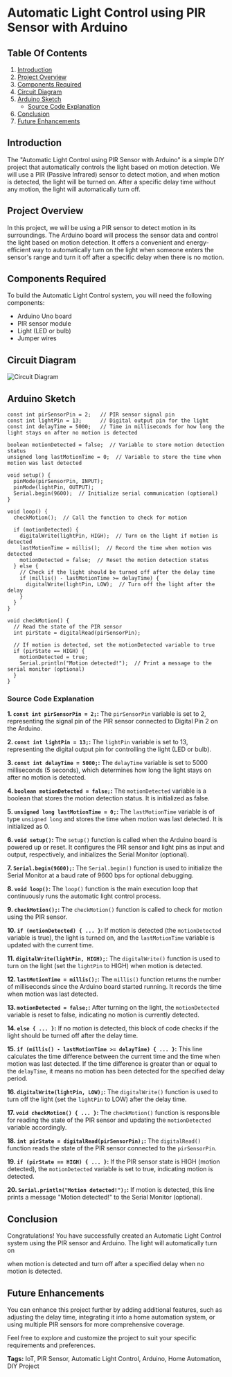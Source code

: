# Automatic Light Control using PIR Sensor with Arduino

## Table Of Contents

1. [Introduction](#introduction)
2. [Project Overview](#project-overview)
3. [Components Required](#components-required)
4. [Circuit Diagram](#circuit-diagram)
5. [Arduino Sketch](#arduino-sketch)
   - [Source Code Explanation](#source-code-explanation)
6. [Conclusion](#conclusion)
7. [Future Enhancements](#future-enhancements)

## Introduction
The "Automatic Light Control using PIR Sensor with Arduino" is a simple DIY project that automatically controls the light based on motion detection. We will use a PIR (Passive Infrared) sensor to detect motion, and when motion is detected, the light will be turned on. After a specific delay time without any motion, the light will automatically turn off.

## Project Overview
In this project, we will be using a PIR sensor to detect motion in its surroundings. The Arduino board will process the sensor data and control the light based on motion detection. It offers a convenient and energy-efficient way to automatically turn on the light when someone enters the sensor's range and turn it off after a specific delay when there is no motion.

## Components Required
To build the Automatic Light Control system, you will need the following components:
- Arduino Uno board
- PIR sensor module
- Light (LED or bulb)
- Jumper wires

## Circuit Diagram
![Circuit Diagram](https://your-image-link-here)

## Arduino Sketch
```arduino
const int pirSensorPin = 2;   // PIR sensor signal pin
const int lightPin = 13;      // Digital output pin for the light
const int delayTime = 5000;   // Time in milliseconds for how long the light stays on after no motion is detected

boolean motionDetected = false;  // Variable to store motion detection status
unsigned long lastMotionTime = 0;  // Variable to store the time when motion was last detected

void setup() {
  pinMode(pirSensorPin, INPUT);
  pinMode(lightPin, OUTPUT);
  Serial.begin(9600);  // Initialize serial communication (optional)
}

void loop() {
  checkMotion();  // Call the function to check for motion

  if (motionDetected) {
    digitalWrite(lightPin, HIGH);  // Turn on the light if motion is detected
    lastMotionTime = millis();  // Record the time when motion was detected
    motionDetected = false;  // Reset the motion detection status
  } else {
    // Check if the light should be turned off after the delay time
    if (millis() - lastMotionTime >= delayTime) {
      digitalWrite(lightPin, LOW);  // Turn off the light after the delay
    }
  }
}

void checkMotion() {
  // Read the state of the PIR sensor
  int pirState = digitalRead(pirSensorPin);
  
  // If motion is detected, set the motionDetected variable to true
  if (pirState == HIGH) {
    motionDetected = true;
    Serial.println("Motion detected!");  // Print a message to the serial monitor (optional)
  }
}
```

### Source Code Explanation

**1. `const int pirSensorPin = 2;`:**
The `pirSensorPin` variable is set to 2, representing the signal pin of the PIR sensor connected to Digital Pin 2 on the Arduino.

**2. `const int lightPin = 13;`:**
The `lightPin` variable is set to 13, representing the digital output pin for controlling the light (LED or bulb).

**3. `const int delayTime = 5000;`:**
The `delayTime` variable is set to 5000 milliseconds (5 seconds), which determines how long the light stays on after no motion is detected.

**4. `boolean motionDetected = false;`:**
The `motionDetected` variable is a boolean that stores the motion detection status. It is initialized as false.

**5. `unsigned long lastMotionTime = 0;`:**
The `lastMotionTime` variable is of type `unsigned long` and stores the time when motion was last detected. It is initialized as 0.

**6. `void setup()`:**
The `setup()` function is called when the Arduino board is powered up or reset. It configures the PIR sensor and light pins as input and output, respectively, and initializes the Serial Monitor (optional).

**7. `Serial.begin(9600);`:**
The `Serial.begin()` function is used to initialize the Serial Monitor at a baud rate of 9600 bps for optional debugging.

**8. `void loop()`:**
The `loop()` function is the main execution loop that continuously runs the automatic light control process.

**9. `checkMotion();`:**
The `checkMotion()` function is called to check for motion using the PIR sensor.

**10. `if (motionDetected) { ... }`:**
If motion is detected (the `motionDetected` variable is true), the light is turned on, and the `lastMotionTime` variable is updated with the current time.

**11. `digitalWrite(lightPin, HIGH);`:**
The `digitalWrite()` function is used to turn on the light (set the `lightPin` to HIGH) when motion is detected.

**12. `lastMotionTime = millis();`:**
The `millis()` function returns the number of milliseconds since the Arduino board started running. It records the time when motion was last detected.

**13. `motionDetected = false;`:**
After turning on the light, the `motionDetected` variable is reset to false, indicating no motion is currently detected.

**14. `else { ... }`:**
If no motion is detected, this block of code checks if the light should be turned off after the delay time.

**15. `if (millis() - lastMotionTime >= delayTime) { ... }`:**
This line calculates the time difference between the current time and the time when motion was last detected. If the time difference is greater than or equal to the `delayTime`, it means no motion has been detected for the specified delay period.

**16. `digitalWrite(lightPin, LOW);`:**
The `digitalWrite()` function is used to turn off the light (set the `lightPin` to LOW) after the delay time.

**17. `void checkMotion() { ... }`:**
The `checkMotion()` function is responsible for reading the state of the PIR sensor and updating the `motionDetected` variable accordingly.

**18. `int pirState = digitalRead(pirSensorPin);`:**
The `digitalRead()` function reads the state of the PIR sensor connected to the `pirSensorPin`.

**19. `if (pirState == HIGH) { ... }`:**
If the PIR sensor state is HIGH (motion detected), the `motionDetected` variable is set to true, indicating motion is detected.

**20. `Serial.println("Motion detected!");`:**
If motion is detected, this line prints a message "Motion detected!" to the Serial Monitor (optional).

## Conclusion
Congratulations! You have successfully created an Automatic Light Control system using the PIR sensor and Arduino. The light will automatically turn on

 when motion is detected and turn off after a specified delay when no motion is detected.

## Future Enhancements
You can enhance this project further by adding additional features, such as adjusting the delay time, integrating it into a home automation system, or using multiple PIR sensors for more comprehensive coverage.

Feel free to explore and customize the project to suit your specific requirements and preferences.

**Tags:** IoT, PIR Sensor, Automatic Light Control, Arduino, Home Automation, DIY Project
